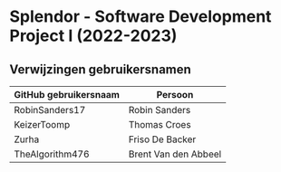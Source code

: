 # Splendor - Software Development Project I (2022-2023) 

## Verwijzingen gebruikersnamen
| GitHub gebruikersnaam | Persoon              |
|-----------------------|----------------------|
| RobinSanders17        | Robin Sanders        |
| KeizerToomp           | Thomas Croes         |
| Zurha                 | Friso De Backer      |
| TheAlgorithm476       | Brent Van den Abbeel |